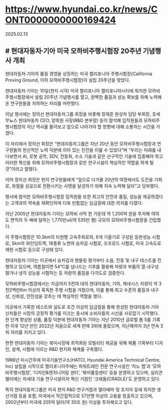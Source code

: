# https://www.hyundai.co.kr/news/CONT0000000000169424

2025.02.13

## # 현대자동차∙기아 미국 모하비주행시험장 20주년 기념행사 개최

현대자동차∙기아의 품질 경영을 상징하는 미국 캘리포니아 주행시험장(California Proving Ground, 이하 모하비주행시험장)이 설립 20주년을 맞았다.

현대자동차∙기아는 10일(현지 시각) 미국 캘리포니아 캘리포니아시티에 위치한 모하비주행시험장에서 설립 20주년 기념행사를 열고, 완벽한 품질과 성능 확보를 위해 노력해온 연구원들을 치하하는 자리를 마련했다.

이날 행사에는 정의선 현대자동차그룹 회장을 비롯해 장재훈 완성차 담당 부회장, 호세 무뇨스 현대자동차 CEO, 양희원 사장(R&D 본부장) 등이 참석해 임직원들과 모하비주행시험장의 지난 역사를 돌아보고 앞으로 나아가야 할 방향에 대해 소통하는 시간을 가졌다.

이 자리에서 정의선 회장은 “현대자동차그룹은 지난 20년 동안 모하비주행시험장과 연구원들의 헌신적인 노력 덕분에 의미 있는 진전을 이룰 수 있었다”며 “우리는 미래를 내다보면서 AI, 로봇 공학, SDV, 전동화, 수소 기술과 같은 선구적인 기술에 집중해야 하고 이러한 혁신을 위해 모하비주행시험장과 같은 연구시설이 핵심적인 역할을 하게 될 것”이라고 말했다.

이어 정의선 회장은 현지 연구원들에게 “앞으로 다가올 20년의 여정에서도 도전을 기회로, 좌절을 성공으로 전환시키는 사명을 달성하기 위해 지속 노력해 달라”고 당부했다.

행사에 참석한 모하비주행시험장 임직원들 또한 최고의 안전과 품질, 성능을 제공하겠다는 고객과의 약속을 재확인하며 더욱 빈틈없는 담금질에 대한 의지를 다졌다.

지난 2005년 현대자동차∙기아는 모하비 사막 한 가운데 약 1,200억 원을 투자해 여의도 면적의 두 배에 달하는 1,770만㎡(약 535만 평) 규모의 모하비주행시험장을 건립했다.

이 주행시험장은 10.3km의 타원형 고속주회로와, 6개 기울기로 구성된 등판성능 시험로, 5km의 와인딩트랙, 18종류 노면의 승차감 시험로, 오프로드 시험로, 미국 고속도로 재현 시험로 등으로 구성돼 있다.

현대자동차∙기아는 이곳에서 승차감과 핸들링 평가부터 소음, 진동 및 내구 테스트를 진행하고 있으며, 여름철이면 54℃를 넘나드는 기후를 활용해 차량과 부품의 열 내구성 평가나 냉각 성능을 시험하는 등 차량의 품질을 다각도로 검증한다.

모하비주행시험장에서는 지금까지 5천여 대의 현대자동차, 기아, 제네시스 차량이 약 3천2백만Km 이상의 혹독한 주행 시험을 거쳤으며, 이를 통해 최고 수준의 품질과 내구성, 신뢰성, 안전성을 갖추는 데 핵심적인 역할을 했다.

이곳에서 가혹한 테스트와 실도로 조건 이상의 담금질을 통해 완성된 현대자동차∙기아 신차들은 시장의 긍정적 평가를 이끄는 동시에 소비자들의 시선을 사로잡기 시작했다. 한 단계 향상된 상품, 품질 덕분에 현대자동차∙기아는 지난 2010년 글로벌 톱 5를 기록한 이후 12년 만인 2022년 처음으로 세계 판매 3위에 올랐으며, 지난해까지 3년 연속 3위 자리를 지키고 있다.

한편 현대자동차∙기아는 북미시장에 최적화된 모빌리티 제공을 위해 제품 기획부터 디자인, 설계, 시험에 이르는 R&D 현지화 체계를 구축했다.

1986년 미시간주에 미국기술연구소(HATCI, Hyundai America Technical Centre, Inc) 설립을 시작으로 캘리포니아주에는 파워트레인 전문 연구시설인 ‘치노 랩’과 ‘모하비주행시험장’, ‘디자인&엔지니어링 센터’, ‘북미품질센터’ 등을 운영하고 있으며, 실리콘 밸리에는 차세대 기술 연구시설이자 혁신 거점인 ‘크래들(CRADLE)’도 운영하고 있다.

특히 현대자동차그룹은 미국 현지 R&D 연구거점과 앨라배마 및 조지아 등에 위치한 생산거점 등을 포함, 미국에서 직간접적으로 57만명 이상의 고용을 창출하고 있으며, 2002년부터 미국에 205억 달러(약 30조 원) 이상을 투자해오고 있다.

